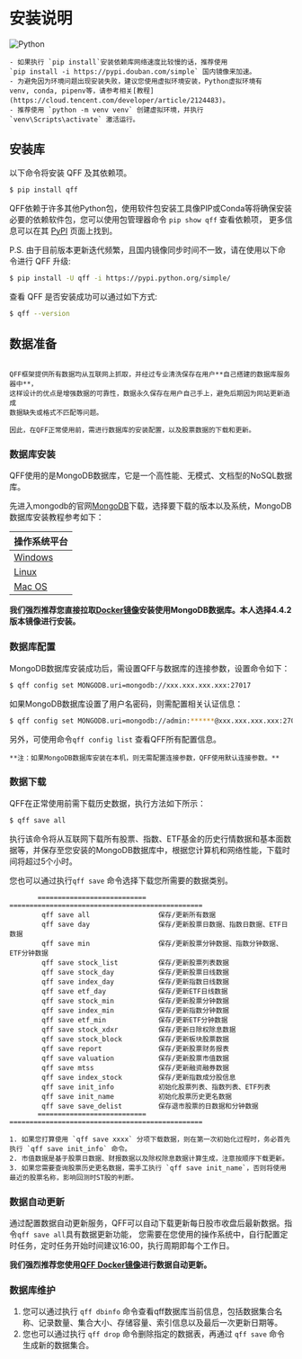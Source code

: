 # 安装说明

![Python](https://img.shields.io/pypi/pyversions/qff.svg)

```{admonition} 注解
- 如果执行 `pip install`安装依赖库网络速度比较慢的话，推荐使用 
`pip install -i https://pypi.douban.com/simple` 国内镜像来加速。
- 为避免因为环境问题出现安装失败，建议您使用虚拟环境安装，Python虚拟环境有
venv, conda, pipenv等，请参考相关[教程](https://cloud.tencent.com/developer/article/2124483)。
- 推荐使用 `python -m venv venv` 创建虚拟环境，并执行 `venv\Scripts\activate` 激活运行。
```
## 安装库

以下命令将安装 QFF 及其依赖项。

```bash
$ pip install qff
```

QFF依赖于许多其他Python包，使用软件包安装工具像PIP或Conda等将确保安装必要的依赖软件包，您可以使用包管理器命令 `pip show qff` 查看依赖项，
更多信息可以在其 [PyPI](https://pypi.org/project/qff/) 页面上找到。

P.S. 由于目前版本更新迭代频繁，且国内镜像同步时间不一致，请在使用以下命令进行 QFF 升级:

```bash
$ pip install -U qff -i https://pypi.python.org/simple/
```

查看 QFF 是否安装成功可以通过如下方式:

```bash
$ qff --version
```

## 数据准备
```{admonition} 注解

QFF框架提供所有数据均从互联网上抓取，并经过专业清洗保存在用户**自己搭建的数据库服务器中**，
这样设计的优点是增强数据的可靠性，数据永久保存在用户自己手上，避免后期因为网站更新造成
数据缺失或格式不匹配等问题。

因此，在QFF正常使用前，需进行数据库的安装配置，以及股票数据的下载和更新。

```


### 数据库安装

QFF使用的是MongoDB数据库，它是一个高性能、无模式、文档型的NoSQL数据库。

先进入mongodb的官网[MongoDB](https://www.mongodb.com/try/download/community)下载，选择要下载的版本以及系统，MongoDB数据库安装教程参考如下：

| 操作系统平台                                                                |
| --------------------------------------------------------------------- |
| [Windows](https://www.runoob.com/mongodb/mongodb-window-install.html) |
| [Linux](https://www.runoob.com/mongodb/mongodb-linux-install.html)    |
| [Mac OS](https://www.runoob.com/mongodb/mongodb-osx-install.html)     |

**我们强烈推荐您直接拉取[Docker镜像](mongoimage)安装使用MongoDB数据库。本人选择4.4.2版本镜像进行安装。**

### 数据库配置

MongoDB数据库安装成功后，需设置QFF与数据库的连接参数，设置命令如下：

```bash
$ qff config set MONGODB.uri=mongodb://xxx.xxx.xxx.xxx:27017
```

如果MongoDB数据库设置了用户名密码，则需配置相关认证信息：

```bash
$ qff config set MONGODB.uri=mongodb://admin:******@xxx.xxx.xxx.xxx:27017/?authSource=admin&authMechanism=SCRAM-SHA-256
```

另外，可使用命令`qff config list` 查看QFF所有配置信息。

```{important}
**注：如果MongoDB数据库安装在本机，则无需配置连接参数，QFF使用默认连接参数。**
```




### 数据下载

QFF在正常使用前需下载历史数据，执行方法如下所示：

```bash
$ qff save all
```

执行该命令将从互联网下载所有股票、指数、ETF基金的历史行情数据和基本面数据等，并保存至您安装的MongoDB数据库中，根据您计算机和网络性能，下载时间将超过5个小时。

您也可以通过执行`qff save` 命令选择下载您所需要的数据类别。

```{eval-rst} 
       ===========================  ================================================
        qff save all                 保存/更新所有数据                                   
        qff save day                 保存/更新股票日数据、指数日数据、ETF日数据                     
        qff save min                 保存/更新股票分钟数据、指数分钟数据、ETF分钟数据                  
        qff save stock_list          保存/更新股票列表数据                                 
        qff save stock_day           保存/更新股票日线数据                                 
        qff save index_day           保存/更新指数日线数据                                 
        qff save etf_day             保存/更新ETF日线数据                                
        qff save stock_min           保存/更新股票分钟数据                                 
        qff save index_min           保存/更新指数分钟数据                                 
        qff save etf_min             保存/更新ETF分钟数据                                
        qff save stock_xdxr          保存/更新日除权除息数据                                
        qff save stock_block         保存/更新板块股票数据                                 
        qff save report              保存/更新股票财务报表                                 
        qff save valuation           保存/更新股票市值数据                                 
        qff save mtss                保存/更新融资融券数据                                 
        qff save index_stock         保存/更新指数成分股信息                                
        qff save init_info           初始化股票列表、指数列表、ETF列表                          
        qff save init_name           初始化股票历史更名数据                                 
        qff save save_delist         保存退市股票的日数据和分钟数据                             
       ===========================  ================================================
```
```{note}
1. 如果您打算使用 `qff save xxxx` 分项下载数据，则在第一次初始化过程时，务必首先执行 `qff save init_info` 命令。
2. 市值数据是基于股票日数据、财报数据以及除权除息数据计算生成，注意按顺序下载更新。
3. 如果您需要查询股票历史更名数据，需手工执行 `qff save init_name`，否则将使用最近的股票名称，影响回测时ST股的判断。
```
### 数据自动更新

通过配置数据自动更新服务，QFF可以自动下载更新每日股市收盘后最新数据。指令`qff save all`具有数据更新功能，
您需要在您使用的操作系统中，自行配置定时任务，定时任务开始时间建议16:00，执行周期即每个工作日。

**我们强烈推荐您使用[QFF Docker镜像](qffimage)进行数据自动更新。**

### 数据库维护

1. 您可以通过执行 `qff dbinfo` 命令查看qff数据库当前信息，包括数据集合名称、记录数量、集合大小、存储容量、索引信息以及最后一次更新日期等。
2. 您也可以通过执行 `qff drop` 命令删除指定的数据表，再通过 `qff save` 命令生成新的数据集合。   